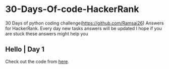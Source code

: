 
# 30-Days-Of-code-HackerRank

30 Days of python coding challenge(https://github.com/Ramsai26)
Answers for HackerRank. 
Every day new tasks answers will be updated
I hope if you are stuck these answers might help you


## Hello | Day 1
Check out the code from [here]().
